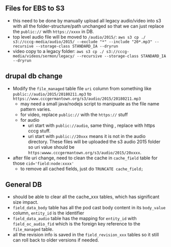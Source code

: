 ## Files for EBS to S3
* this need to be done by manually upload all legacy audio/video into s3 with all the folder-structure/path unchanged so that we can just replace the `public://` with `https://xxxx` in DB.
* top level audio file will be moved to `/audio/2015/`: `aws s3 cp ./ s3://cccg-media/audio/2015/ --exclude "*" --include "20*.mp3" --recursive --storage-class STANDARD_IA --dryrun`
* video copy to a legacy folder: `aws s3 cp ./ s3://cccg-media/videos/sermon/legacy/ --recursive --storage-class STANDARD_IA --dryrun`

## drupal db change
* Modify the `file_managed` table file `uri` column from something like `public://audio/2015/20180211.mp3` to `https://www.cccgermantown.org/s3/audio/2015/20180211.mp3`
  * may need a small java/nodejs script to manipuate as the file name pattern varies.
  * for video, replace `public://` with the `https://` stuff
  * for audio
    * uri start with `public://audio`, same thing , replace with https cccg stuff.
    * uri start with `public://20xxx` means it is not in the audio directory. These files will be uploaded the s3 audio 2015 folder so uri value should be `https:wwww.cccgermantown.org/s3/audio/2015/20xxxx`.
* after file uri change, need to clean the cache in `cache_field` table for those `cid='field:node:xxxx'`
  * to remove all cached fields, just do `TRUNCATE cache_field;`

## General DB
* should be able to clear all the cache\_xxx tables, which has significant size impact.
* `field_data_body` table has all the pod cast body content in its `body_value` column, `entity_id` is the identifier
* `field_data_audio` table has the mapping for `entity_id` with `field_oc_audio_fid` which is the foreign key reference to the `file_managed` table.
* all the revision info is saved in the `field_revision_xxx` tables so it still can roll back to older versions if needed.
